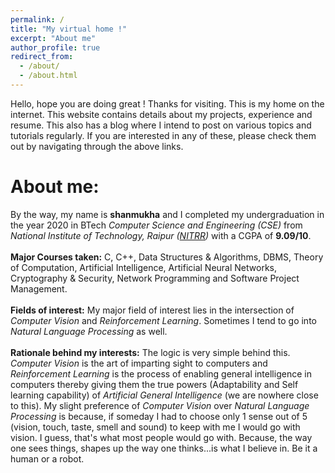 ```yaml
---
permalink: /
title: "My virtual home !"
excerpt: "About me"
author_profile: true
redirect_from: 
  - /about/
  - /about.html
---
```


Hello, hope you are doing great ! Thanks for visiting. This is my home on the internet. This website contains details about my projects, experience and resume. This also has a blog where I intend to post on various topics and tutorials regularly. If you are interested in any of these, please check them out by navigating through the above links.
# About me: 
By the way, my name is **shanmukha** and I completed my undergraduation in the year 2020 in BTech *Computer Science and Engineering (CSE)* from *National Institute of Technology, Raipur ([NITRR](http://www.nitrr.ac.in))* with a CGPA of **9.09/10**.<br><br>
**Major Courses taken:**  C, C++, Data Structures & Algorithms, DBMS, Theory of Computation, Artificial Intelligence, Artificial Neural Networks, Cryptography & Security, Network Programming and Software Project Management.<br><br>
**Fields of interest:** My major field of interest lies in the intersection of *Computer Vision* and *Reinforcement Learning*. Sometimes I tend to go into *Natural Language Processing* as well.<br><br>
**Rationale behind my interests:** The logic is very simple behind this. *Computer Vision* is the art of imparting sight to computers and *Reinforcement Learning* is the process of enabling general intelligence in computers thereby giving them the true powers (Adaptability and Self learning capability) of *Artificial General Intelligence* (we are nowhere close to this). My slight preference of *Computer Vision* over *Natural Language Processing* is because, if someday I had to choose only 1 sense out of 5 (vision, touch, taste, smell and sound) to keep with me I would go with vision. I guess, that's what most people would go with. Because, the way one sees things, shapes up the way one thinks...is what I believe in. Be it a human or a robot.

